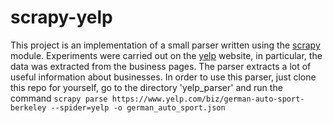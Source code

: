 # scrapy-yelp
  This project is an implementation of a small parser written using the [scrapy](https://docs.scrapy.org/en/latest/index.html) module. Experiments were carried out on the [yelp](https://www.yelp.com/) website, in particular, the data was extracted from the business pages. The parser extracts a lot of useful information about businesses.
  In order to use this parser, just clone this repo for yourself, go to the directory 'yelp_parser' and run the command 
`scrapy parse https://www.yelp.com/biz/german-auto-sport-berkeley --spider=yelp -o german_auto_sport.json`
